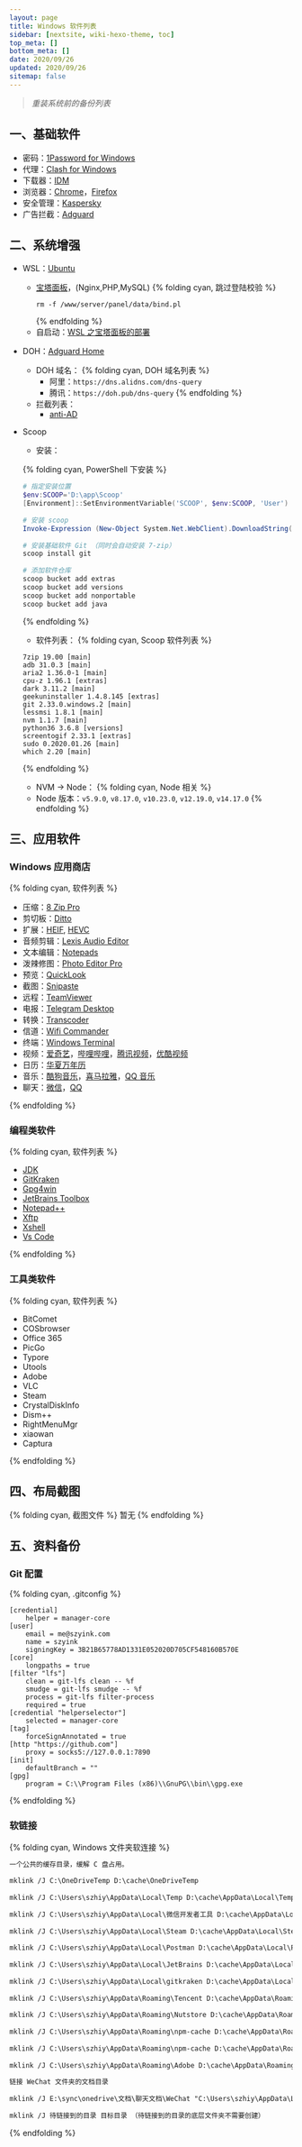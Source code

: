 ```yaml
---
layout: page 
title: Windows 软件列表 
sidebar: [nextsite, wiki-hexo-theme, toc] 
top_meta: [] 
bottom_meta: [] 
date: 2020/09/26 
updated: 2020/09/26 
sitemap: false
---
```

 
> *重装系统前的备份列表* 
 
## 一、基础软件 
 
- 密码：[1Password for Windows](https://1password.com/zh-cn/downloads/windows/) 
- 代理：[Clash for Windows](https://github.com/Fndroid/clash_for_windows_pkg/releases) 
- 下载器：[IDM](https://www.internetdownloadmanager.com/) 
- 浏览器：[Chrome](https://www.google.com/intl/zh-CN/chrome/)，[Firefox](https://www.mozilla.org/zh-CN/firefox/new/) 
- 安全管理：[Kaspersky](https://my.kaspersky.com/) 
- 广告拦截：[Adguard](https://adguard.com/zh_cn/welcome.html) 
 
## 二、系统增强 
 
- WSL：[Ubuntu](https://www.microsoft.com/zh-cn/p/ubuntu/9nblggh4msv6#activetab=pivot:overviewtab) 
 
  - [宝塔面板](https://www.bt.cn/)，(Nginx,PHP,MySQL) 
    {% folding cyan, 跳过登陆校验 %} 
    ``` 
    rm -f /www/server/panel/data/bind.pl 
    ``` 
    {% endfolding %} 
  - 自启动：[WSL 之宝塔面板的部署](/blog/b2b02edd/) 
   
- DOH：[Adguard Home](https://github.com/AdguardTeam/AdGuardHome/releases) 
  - DOH 域名： 
    {% folding cyan, DOH 域名列表 %} 
    - 阿里：`https://dns.alidns.com/dns-query` 
    - 腾讯：`https://doh.pub/dns-query` 
    {% endfolding %} 
  - 拦截列表： 
    - [anti-AD](https://github.com/privacy-protection-tools/anti-AD) 
 
- Scoop 
 
  - 安装： 
   
  {% folding cyan, PowerShell 下安装 %} 
  ```powershell 
  # 指定安装位置 
  $env:SCOOP='D:\app\Scoop' 
  [Environment]::SetEnvironmentVariable('SCOOP', $env:SCOOP, 'User') 
   
  # 安装 scoop 
  Invoke-Expression (New-Object System.Net.WebClient).DownloadString('https://get.scoop.sh') 
   
  # 安装基础软件 Git （同时会自动安装 7-zip） 
  scoop install git 
   
  # 添加软件仓库 
  scoop bucket add extras 
  scoop bucket add versions 
  scoop bucket add nonportable 
  scoop bucket add java 
  ``` 
  {% endfolding %} 
 
  - 软件列表： 
  {% folding cyan, Scoop 软件列表 %} 
  ``` 
  7zip 19.00 [main] 
  adb 31.0.3 [main] 
  aria2 1.36.0-1 [main] 
  cpu-z 1.96.1 [extras] 
  dark 3.11.2 [main] 
  geekuninstaller 1.4.8.145 [extras] 
  git 2.33.0.windows.2 [main] 
  lessmsi 1.8.1 [main] 
  nvm 1.1.7 [main] 
  python36 3.6.8 [versions] 
  screentogif 2.33.1 [extras] 
  sudo 0.2020.01.26 [main] 
  which 2.20 [main] 
  ``` 
  {% endfolding %} 
  - NVM -> Node： 
  {% folding cyan, Node 相关 %} 
  - Node 版本：`v5.9.0`, `v8.17.0`, `v10.23.0`, `v12.19.0`, `v14.17.0` 
  {% endfolding %} 
 
## 三、应用软件 
 
### Windows 应用商店 
 
{% folding cyan, 软件列表 %} 
 
- 压缩：[8 Zip Pro](https://www.microsoft.com/zh-cn/p/8-zip-advanced-archiver-for-zip-rar-7zip-7z-zipx-iso-cab-create-unpack-and-encrypt/9wzdncrfhwb8?activetab=pivot:overviewtab) 
- 剪切板：[Ditto](https://www.microsoft.com/zh-cn/p/ditto-clipboard/9nblggh3zbjq?activetab=pivot:overviewtab) 
- 扩展：[HEIF](https://www.microsoft.com/zh-cn/p/heif-%e5%9b%be%e5%83%8f%e6%89%a9%e5%b1%95/9pmmsr1cgpwg?activetab=pivot:overviewtab), [HEVC](https://www.microsoft.com/zh-cn/p/hevc-%e8%a7%86%e9%a2%91%e6%89%a9%e5%b1%95/9nmzlz57r3t7?activetab=pivot:overviewtab) 
- 音频剪辑：[Lexis Audio Editor](https://www.microsoft.com/zh-cn/p/lexis-audio-editor/9wzdncrdsx0c?activetab=pivot:overviewtab) 
- 文本编辑：[Notepads](https://www.microsoft.com/zh-cn/p/notepads-app/9nhl4nsc67wm?activetab=pivot:overviewtab) 
- 泼辣修图：[Photo Editor Pro](https://www.microsoft.com/zh-cn/p/%e6%b3%bc%e8%be%a3%e4%bf%ae%e5%9b%be/9nblggh6bgx8?activetab=pivot:overviewtab) 
- 预览：[QuickLook](https://www.microsoft.com/zh-cn/p/quicklook/9nv4bs3l1h4s?activetab=pivot:overviewtab) 
- 截图：[Snipaste](https://www.microsoft.com/zh-cn/p/snipaste/9p1wxpkb68kx?activetab=pivot:overviewtab) 
- 远程：[TeamViewer](https://www.microsoft.com/zh-cn/p/teamviewer-remote-control/9wzdncrfj0rh?activetab=pivot:overviewtab) 
- 电报：[Telegram Desktop](https://www.microsoft.com/zh-cn/p/telegram-desktop/9nztwsqntd0s?activetab=pivot:overviewtab) 
- 转换：[Transcoder](https://www.microsoft.com/zh-cn/p/transcoder/9nblggh5z1bg?activetab=pivot:overviewtab) 
- 信道：[Wifi Commander](https://www.microsoft.com/zh-cn/p/wifi-commander-3d-analyze-monitor/9nblggh20fr1?activetab=pivot:overviewtab) 
- 终端：[Windows Terminal](https://www.microsoft.com/zh-cn/p/windows-terminal/9n0dx20hk701?activetab=pivot:overviewtab) 
- 视频：[爱奇艺](https://www.microsoft.com/zh-cn/p/%e7%88%b1%e5%a5%87%e8%89%ba-%e6%82%a6%e4%ba%ab%e5%93%81%e8%b4%a8/9nblggh5wxnw)，[哔哩哔哩](https://www.microsoft.com/zh-cn/p/%e5%93%94%e5%93%a9%e5%93%94%e5%93%a9%e5%8a%a8%e7%94%bb/9nblggh5q5fv?activetab=pivot:overviewtab)，[腾讯视频](https://www.microsoft.com/zh-cn/p/%e8%85%be%e8%ae%af%e8%a7%86%e9%a2%91/9wzdncrfj2j5?activetab=pivot:overviewtab)，[优酷视频](https://www.microsoft.com/zh-cn/p/%e4%bc%98%e9%85%b7%e8%a7%86%e9%a2%91win10/9pb4rmvtj0kj?activetab=pivot:overviewtab) 
- 日历：[华夏万年历](https://www.microsoft.com/zh-cn/p/%e5%8d%8e%e5%a4%8f%e4%b8%87%e5%b9%b4%e5%8e%86/9wzdncrdj36c?activetab=pivot:overviewtab) 
- 音乐：[酷狗音乐](https://www.microsoft.com/zh-cn/p/%e9%85%b7%e7%8b%97%e9%9f%b3%e4%b9%90-uwp/9npr44mj40pg?activetab=pivot:overviewtab)，[喜马拉雅](https://www.microsoft.com/zh-cn/p/%E5%96%9C%E9%A9%AC%E6%8B%89%E9%9B%85/9nblggh2rswl?activetab=pivot:overviewtab)，[QQ 音乐](https://www.microsoft.com/zh-cn/p/qq%e9%9f%b3%e4%b9%90/9wzdncrfj1q1?activetab=pivot:overviewtab) 
- 聊天：[微信](https://www.microsoft.com/zh-cn/p/%e5%be%ae%e4%bf%a1-for-windows/9nblggh4slx7?activetab=pivot%3Aregionofsystemrequirementstab)，[QQ](https://www.microsoft.com/zh-cn/p/qq%e6%a1%8c%e9%9d%a2%e7%89%88/9nhlgf0zwc5s?activetab=pivot:overviewtab) 
 
{% endfolding %} 
 
### 编程类软件 
 
{% folding cyan, 软件列表 %} 
 
- [JDK](https://jdk.java.net/) 
- [GitKraken](https://www.gitkraken.com/) 
- [Gpg4win](https://www.gpg4win.org/) 
- [JetBrains Toolbox](https://www.jetbrains.com/toolbox-app/) 
- [Notepad++](https://notepad-plus-plus.org/downloads/) 
- [Xftp](https://www.netsarang.com/zh/xftp-download/) 
- [Xshell](https://www.netsarang.com/zh/xshell-download/) 
- [Vs Code](https://code.visualstudio.com/download) 
 
{% endfolding %} 
 
### 工具类软件 
 
{% folding cyan, 软件列表 %} 
 
- BitComet 
- COSbrowser 
- Office 365 
- PicGo 
- Typore 
- Utools 
- Adobe 
- VLC 
- Steam 
- CrystalDiskInfo 
- Dism++ 
- RightMenuMgr 
- xiaowan 
- Captura 
 
{% endfolding %} 
 
## 四、布局截图 
 
{% folding cyan, 截图文件 %} 
暂无 
{% endfolding %} 
 
## 五、资料备份 
 
### Git 配置 
 
{% folding cyan, .gitconfig %} 
```.gitconfig 
[credential] 
	helper = manager-core 
[user] 
	email = me@szyink.com 
	name = szyink 
	signingKey = 3B21B65778AD1331E052020D705CF548160B570E 
[core] 
	longpaths = true 
[filter "lfs"] 
	clean = git-lfs clean -- %f 
	smudge = git-lfs smudge -- %f 
	process = git-lfs filter-process 
	required = true 
[credential "helperselector"] 
	selected = manager-core 
[tag] 
	forceSignAnnotated = true 
[http "https://github.com"] 
	proxy = socks5://127.0.0.1:7890 
[init] 
	defaultBranch = "" 
[gpg] 
	program = C:\\Program Files (x86)\\GnuPG\\bin\\gpg.exe 
``` 
{% endfolding %} 
 
### 软链接 
 
{% folding cyan, Windows 文件夹软连接 %} 
 
```txt 
一个公共的缓存目录，缓解 C 盘占用。 
 
mklink /J C:\OneDriveTemp D:\cache\OneDriveTemp 
 
mklink /J C:\Users\szhiy\AppData\Local\Temp D:\cache\AppData\Local\Temp 
 
mklink /J C:\Users\szhiy\AppData\Local\微信开发者工具 D:\cache\AppData\Local\微信开发者工具 
 
mklink /J C:\Users\szhiy\AppData\Local\Steam D:\cache\AppData\Local\Steam 
 
mklink /J C:\Users\szhiy\AppData\Local\Postman D:\cache\AppData\Local\Postman 
 
mklink /J C:\Users\szhiy\AppData\Local\JetBrains D:\cache\AppData\Local\JetBrains 
 
mklink /J C:\Users\szhiy\AppData\Local\gitkraken D:\cache\AppData\Local\gitkraken 
 
mklink /J C:\Users\szhiy\AppData\Roaming\Tencent D:\cache\AppData\Roaming\Tencent 
 
mklink /J C:\Users\szhiy\AppData\Roaming\Nutstore D:\cache\AppData\Roaming\Nutstore 
 
mklink /J C:\Users\szhiy\AppData\Roaming\npm-cache D:\cache\AppData\Roaming\Tencent\npm-cache 
 
mklink /J C:\Users\szhiy\AppData\Roaming\npm-cache D:\cache\AppData\Roaming\npm-cache 
 
mklink /J C:\Users\szhiy\AppData\Roaming\Adobe D:\cache\AppData\Roaming\Adobe 
 
链接 WeChat 文件夹的文档目录 
 
mklink /J E:\sync\onedrive\文档\聊天文档\WeChat "C:\Users\szhiy\AppData\Local\Packages\TencentWeChatLimited.forWindows10_sdtnhv12zgd7a\LocalCache\Roaming\Tencent\WeChatAppStore\WeChatAppStore Files\sun-StillBelieve\Files" 
 
mklink /J 待链接到的目录 目标目录 （待链接到的目录的底层文件夹不需要创建） 
``` 
 
{% endfolding %}
